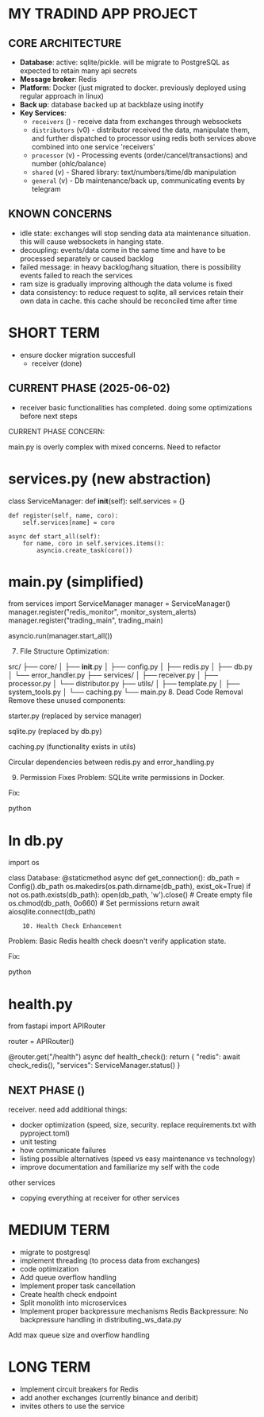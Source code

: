 # MY TRADIND APP PROJECT

## CORE ARCHITECTURE
- **Database**: active: sqlite/pickle. will be migrate to PostgreSQL as expected to retain many api secrets
- **Message broker**: Redis
- **Platform**: Docker (just migrated to docker. previously deployed using regular approach in linux)
- **Back up**: database backed up at backblaze using inotify
- **Key Services**:
  - `receivers` () - receive data from exchanges through websockets 
  - `distributors` (v0) - distributor received the data, manipulate them, and further dispatched to processor using redis
  both services above combined into one service 'receivers'
  - `processor` (v) - Processing events (order/cancel/transactions) and number (ohlc/balance)
  - `shared` (v) - Shared library: text/numbers/time/db manipulation
  - `general` (v) - Db maintenance/back up, communicating events by telegram

## KNOWN CONCERNS
- idle state: exchanges will stop sending data ata maintenance situation. this will cause websockets in hanging state.
- decoupling: events/data come in the same time and have to be processed separately or caused backlog
- failed message: in heavy backlog/hang situation, there is possibility events failed to reach the services
- ram size is gradually improving although the data volume is fixed
- data consistency: to reduce request to sqlite, all services retain their own data in cache. this cache should be reconciled time after time
  

# SHORT TERM
- ensure docker migration succesfull
  - receiver (done)

## CURRENT PHASE (2025-06-02)
- receiver basic functionalities has completed. doing some optimizations before next steps

CURRENT PHASE CONCERN:

main.py is overly complex with mixed concerns. Need to refactor
# services.py (new abstraction)
class ServiceManager:
    def __init__(self):
        self.services = {}
        
    def register(self, name, coro):
        self.services[name] = coro
        
    async def start_all(self):
        for name, coro in self.services.items():
            asyncio.create_task(coro())

# main.py (simplified)
from services import ServiceManager
manager = ServiceManager()
manager.register("redis_monitor", monitor_system_alerts)
manager.register("trading_main", trading_main)

asyncio.run(manager.start_all())


7. File Structure Optimization:

src/
├── core/
│   ├── __init__.py
│   ├── config.py
│   ├── redis.py
│   ├── db.py
│   └── error_handler.py
├── services/
│   ├── receiver.py
│   ├── processor.py
│   └── distributor.py
├── utils/
│   ├── template.py
│   ├── system_tools.py
│   └── caching.py
└── main.py
8. Dead Code Removal
Remove these unused components:

starter.py (replaced by service manager)

sqlite.py (replaced by db.py)

caching.py (functionality exists in utils)

Circular dependencies between redis.py and error_handling.py

9. Permission Fixes
Problem: SQLite write permissions in Docker.

Fix:

python
# In db.py
import os

class Database:
    @staticmethod
    async def get_connection():
        db_path = Config().db_path
        os.makedirs(os.path.dirname(db_path), exist_ok=True)
        if not os.path.exists(db_path):
            open(db_path, 'w').close()  # Create empty file
        os.chmod(db_path, 0o660)  # Set permissions
        return await aiosqlite.connect(db_path)

        10. Health Check Enhancement
Problem: Basic Redis health check doesn't verify application state.

Fix:

python
# health.py
from fastapi import APIRouter

router = APIRouter()

@router.get("/health")
async def health_check():
    return {
        "redis": await check_redis(),
        "services": ServiceManager.status()
    }


## NEXT PHASE ()
receiver. need add additional things:
- docker optimization (speed, size, security. replace requirements.txt with pyproject.toml)
- unit testing
- how communicate failures
- listing possible alternatives (speed vs easy maintenance vs technology)
- improve documentation and familiarize my self with the code

other services
- copying everything at receiver for other services


# MEDIUM TERM
- migrate to postgresql
- implement threading (to process data from exchanges)
- code optimization
- Add queue overflow handling
- Implement proper task cancellation
- Create health check endpoint
- Split monolith into microservices
- Implement proper backpressure mechanisms
Redis Backpressure: No backpressure handling in distributing_ws_data.py

Add max queue size and overflow handling



# LONG TERM
- Implement circuit breakers for Redis
- add another exchanges (currently binance and deribit)
- invites others to use the service

